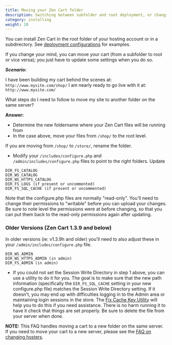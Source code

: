 ```yaml
---
title: Moving your Zen Cart folder 
description: Switching between subfolder and root deployment, or changing subfolder name 
category: installing 
weight: 10
---
```


You can install Zen Cart in the root folder of your hosting account or in a subdirectory.  See [deployment configurations](/user/first_steps/deployment_configurations/) for examples. 

If you change your mind, you can move your cart (from a subfolder to root or vice versa); you just have to update some settings when you do so. 

***Scenario:*** 

I have been building my cart behind the scenes at: 
`http://www.mysite.com/shop/`
I am nearly ready to go live with it at: `http://www.mysite.com/`

What steps do I need to follow to move my site to another folder 
on the same server? 

**Answer:**

- Determine the new foldername where your Zen Cart files will be running from
- In the case above, move your files from `/shop/` to the root level.  

If you are moving from `/shop/` to `/store/`, rename the folder. 

- Modify your `/includes/configure.php` and `/admin/includes/configure.php` files to point to the right folders.  Update 

```
DIR_FS_CATALOG
DIR_WS_CATALOG
DIR_WS_HTTPS_CATALOG
DIR_FS_LOGS (if present or uncommented)
DIR_FS_SQL_CACHE (if present or uncommented)
```

Note that the configure.php files are normally "read-only". You'll need to change their permissions to "writable" before you can upload your changes. Be sure to note level the permissions were at before changing, so that you can put them back to the read-only permissions again after updating.

### Older Versions (Zen Cart 1.3.9 and below)

In older versions (ie: v1.3.9h and older) you'll need to also adjust these in your `/admin/includes/configure.php` file. 

```
DIR_WS_ADMIN
DIR_WS_HTTPS_ADMIN (in admin)
DIR_FS_ADMIN (in admin)
```

- If you could not set the Session Write Directory in step 1 above, you can use a utility to do it for you. The goal is to make sure that the new path information (specifically the `DIR_FS_SQL_CACHE` setting in your new configure.php file) matches the Session Write Directory setting. If it doesn't, you may end up with difficulties logging in to the Admin area or maintaining login sessions in the store. The [Fix Cache Key Utility](https://www.zen-cart.com/downloads.php?do=file&id=8) will help you to do this if you need assistance. There is no harm running it to have it check that things are set properly. Be sure to delete the file from your server when done.

**NOTE:** This FAQ handles moving a cart to a new folder on the 
same server.  If you need to move your cart to a new server, 
please see the [FAQ on changing hosters](/user/installing/change_hoster/). 
